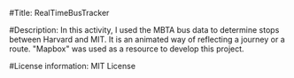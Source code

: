 #Title: 
  RealTimeBusTracker

#Description: 
  In this activity, I used the MBTA bus data to determine stops between Harvard and MIT. It is an animated way of   reflecting a journey or a route. "Mapbox" was used as a resource to develop this project. 

#License information:
  MIT License
